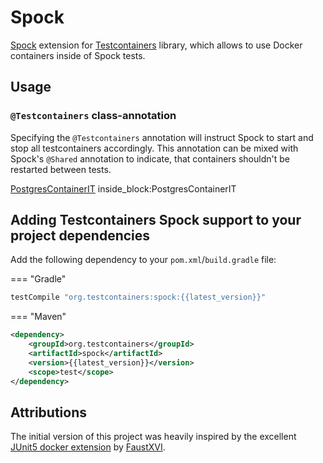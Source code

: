 # Spock

[Spock](https://github.com/spockframework/spock) extension for [Testcontainers](https://github.com/testcontainers/testcontainers-java) library, which allows to use Docker containers inside of Spock tests.

## Usage

### `@Testcontainers` class-annotation

Specifying the `@Testcontainers` annotation will instruct Spock to start and stop all testcontainers accordingly. This annotation 
can be mixed with Spock's `@Shared` annotation to indicate, that containers shouldn't be restarted between tests.

<!--codeinclude-->
[PostgresContainerIT](../../modules/spock/src/test/groovy/org/testcontainers/spock/PostgresContainerIT.groovy) inside_block:PostgresContainerIT
<!--/codeinclude-->

## Adding Testcontainers Spock support to your project dependencies

Add the following dependency to your `pom.xml`/`build.gradle` file:

=== "Gradle"
```groovy
testCompile "org.testcontainers:spock:{{latest_version}}"
```
=== "Maven"
```xml
<dependency>
    <groupId>org.testcontainers</groupId>
    <artifactId>spock</artifactId>
    <version>{{latest_version}}</version>
    <scope>test</scope>
</dependency>
```


## Attributions
The initial version of this project was heavily inspired by the excellent [JUnit5 docker extension](https://github.com/FaustXVI/junit5-docker) by [FaustXVI](https://github.com/FaustXVI).
